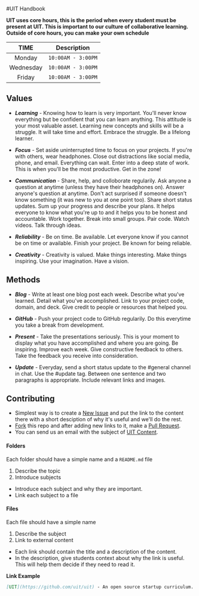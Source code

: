 #UIT Handbook

**UIT uses core hours, this is the period when every student must be present at UIT. This is important to our culture of collaborative learning. Outside of core hours, you can make your own schedule**

|TIME| Description|
|:---:|:---:|
|Monday |`10:00AM - 3:00PM`
|Wednesday|`10:00AM - 3:00PM`
|Friday |`10:00AM - 3:00PM`


## Values

- ***Learning*** - Knowing how to learn is very important. You'll never know everything but be confident that you can learn anything. This attitude is your most valuable asset. Learning new concepts and skills will be a struggle. It will take time and effort. Embrace the struggle. Be a lifelong learner.

- ***Focus*** - Set aside uninterrupted time to focus on your projects. If you're with others, wear headphones. Close out distractions like social media, phone, and email. Everything can wait. Enter into a deep state of work. This is when you'll be the most productive. Get in the zone!

- ***Communication*** - Share, help, and colloborate regularily. Ask anyone a question at anytime (unless they have their headphones on). Answer anyone's question at anytime. Don't act surprised if someone doesn't know something (it was new to you at one point too). Share short status updates. Sum up your progress and describe your plans. It helps everyone to know what you're up to and it helps you to be honest and accountable. Work together. Break into small groups. Pair code. Watch videos. Talk through ideas.

- ***Reliability*** - Be on time. Be available. Let everyone know if you cannot be on time or available. Finish your project. Be known for being reliable.



- ***Creativity*** - Creativity is valued. Make things interesting. Make things inspiring. Use your imagination. Have a vision.

## Methods

- ***Blog*** - Write at least one blog post each week. Describe what you've learned. Detail what you've accomplished. Link to your project code, domain, and deck. Give credit to people or resources that helped you.

- ***GitHub*** - Push your project code to GitHub regularily. Do this everytime you take a break from development.

- ***Present*** - Take the presentations seriously. This is your moment to display what you have accomplished and where you are going. Be inspiring. Improve each week. Give constructive feedback to others. Take the feedback you receive into consideration.

- ***Update*** - Everyday, send a short status update to the #general channel in chat. Use the #update tag. Between one sentence and two paragraphs is appropriate. Include relevant links and images.

## Contributing

- Simplest way is to create a [New Issue](https://github.com/uit/uit/issues/new) and put the link to the content there with a short desciption of why it's useful and we'll do the rest.
- [Fork](https://help.github.com/articles/fork-a-repo) this repo and after adding new links to it, make a [Pull Request](https://help.github.com/articles/using-pull-requests).
- You can send us an email with the subject of [UIT Content](mailto:contact@uitstartup.org?subject=UIT%20Content:).

#### Folders
Each folder should have a simple name and a ```README.md``` file

1. Describe the topic
2. Introduce subjects
 - Introduce each subject and why they are important.
 - Link each subject to a file

#### Files
Each file should have a simple name

1. Describe the subject
2. Link to external content
 - Each link should contain the title and a description of the content.
 - In the description, give students context about why the link is useful. This will help them decide if they need to read it.

**Link Example**

```markdown
[UIT](https://github.com/uit/uit) - An open source startup curriculum.
```
